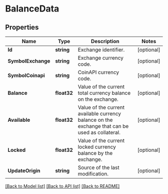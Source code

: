 # BalanceData

## Properties

Name | Type | Description | Notes
------------ | ------------- | ------------- | -------------
**Id** | **string** | Exchange identifier. | [optional] 
**SymbolExchange** | **string** | Exchange currency code. | [optional] 
**SymbolCoinapi** | **string** | CoinAPI currency code. | [optional] 
**Balance** | **float32** | Value of the current total currency balance on the exchange. | [optional] 
**Available** | **float32** | Value of the current available currency balance on the exchange that can be used as collateral. | [optional] 
**Locked** | **float32** | Value of the current locked currency balance by the exchange. | [optional] 
**UpdateOrigin** | **string** | Source of the last modification.  | [optional] 

[[Back to Model list]](../README.md#documentation-for-models) [[Back to API list]](../README.md#documentation-for-api-endpoints) [[Back to README]](../README.md)


